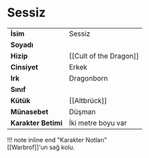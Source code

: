 # Sessiz   
  
  
|  |  |  
|---|---|  
| **İsim** | Sessiz |  
| **Soyadı** |  |  
| **Hizip** | [[Cult of the Dragon]] |  
| **Cinsiyet** | Erkek |  
| **Irk** | Dragonborn |  
| **Sınıf** |  |  
| **Kütük** | [[Altbrück]] |  
| **Münasebet** | Düşman |  
| **Karakter Betimi** | İki metre boyu var |  
  
  
!!! note inline end "Karakter Notları"  
	[[Warbrof]]'un sağ kolu.  
  